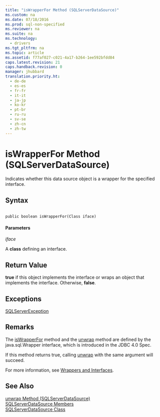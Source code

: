 ```yaml
---
title: "isWrapperFor Method (SQLServerDataSource)"
ms.custom: na
ms.date: 07/18/2016
ms.prod: sql-non-specified
ms.reviewer: na
ms.suite: na
ms.technology: 
  - drivers
ms.tgt_pltfrm: na
ms.topic: article
ms.assetid: f77af027-c021-4a17-b264-1ee592bfdd84
caps.latest.revision: 21
caps.handback.revision: 0
manager: jhubbard
translation.priority.ht: 
  - de-de
  - es-es
  - fr-fr
  - it-it
  - ja-jp
  - ko-kr
  - pt-br
  - ru-ru
  - sv-se
  - zh-cn
  - zh-tw
---
```

# isWrapperFor Method (SQLServerDataSource)
  Indicates whether this data source object is a wrapper for the specified interface.  
  
## Syntax  
  
```  
  
public boolean isWrapperFor(Class iface)  
```  
  
#### Parameters  
 *iface*  
  
 A **class** defining an interface.  
  
## Return Value  
 **true** if this object implements the interface or wraps an object that implements the interface. Otherwise, **false**.  
  
## Exceptions  
 [SQLServerException](../content/SQLServerException-Class.md)  
  
## Remarks  
 The [isWrapperFor](../content/isWrapperFor-Method--SQLServerDataSource-.md) method and the [unwrap](../content/unwrap-Method--SQLServerDataSource-.md) method are defined by the java.sql.Wrapper interface, which is introduced in the JDBC 4.0 Spec.  
  
 If this method returns true, calling [unwrap](../content/unwrap-Method--SQLServerDataSource-.md) with the same argument will succeed.  
  
 For more information, see [Wrappers and Interfaces](../content/Wrappers-and-Interfaces.md).  
  
## See Also  
 [unwrap Method &#40;SQLServerDataSource&#41;](../content/unwrap-Method--SQLServerDataSource-.md)   
 [SQLServerDataSource Members](../content/SQLServerDataSource-Members.md)   
 [SQLServerDataSource Class](../content/SQLServerDataSource-Class.md)  
  
  